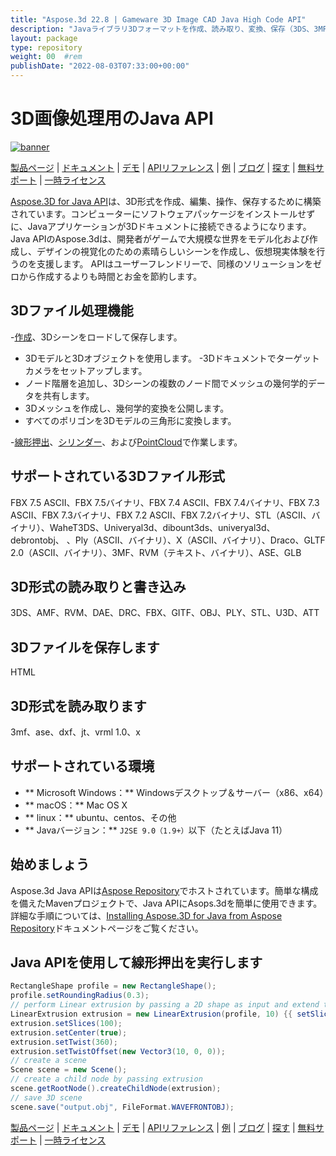 ```yaml
---
title: "Aspose.3d 22.8 | Gameware 3D Image CAD Java High Code API" 
description: "Javaライブラリ3Dフォーマットを作成、読み取り、変換、保存（3DS、3MF、DAE、DFX、GITF、U3Dなど）。ジオメトリ、グラフ、スケルトン、モーフの変形をサポートします。" 
layout: package
type: repository
weight: 00	#rem
publishDate: "2022-08-03T07:33:00+00:00"
---
```


# 3D画像処理用のJava API
[![banner](../aspose_3d-for-java-banner.png)](./)

[製品ページ](https://products.aspose.com/3d/java) | [ドキュメント](https://docs.aspose.com/3d/java/) | [デモ](https://products.aspose.app/3d/family) | [APIリファレンス](https://apireference.aspose.com/3d/java) | [例](https://github.com/aspose-3d/Aspose.3D-for-Java) | [ブログ](https://blog.aspose.com/category/3d/) | [探す](https://search.aspose.com/) | [無料サポート](https://forum.aspose.com/c/3d) | [一時ライセンス](https://purchase.aspose.com/temporary-license)

[Aspose.3D for Java API](https://products.aspose.com/3d/java)は、3D形式を作成、編集、操作、保存するために構築されています。コンピューターにソフトウェアパッケージをインストールせずに、Javaアプリケーションが3Dドキュメントに接続できるようになります。 Java APIのAspose.3dは、開発者がゲームで大規模な世界をモデル化および作成し、デザインの視覚化のための素晴らしいシーンを作成し、仮想現実体験を行うのを支援します。 APIはユーザーフレンドリーで、同様のソリューションをゼロから作成するよりも時間とお金を節約します。

## 3Dファイル処理機能

-[作成](https://docs.aspose.com/3d/java/create-an-empty-3d-document/)、3Dシーンをロードして保存します。
 -  3Dモデルと3Dオブジェクトを使用します。
-3Dドキュメントでターゲットカメラをセットアップします。
 - ノード階層を追加し、3Dシーンの複数のノード間でメッシュの幾何学的データを共有します。
 -  3Dメッシュを作成し、幾何学的変換を公開します。
 - すべてのポリゴンを3Dモデルの三角形に変換します。

-[線形押出](https://docs.aspose.com/3d/java/working-with-linear-extrusion/)、[シリンダー](https://docs.aspose.com/3d/java/working-with-シリンダー/)、および[PointCloud](https://docs.aspose.com/3d/java/working-with-pointcloud/)で作業します。

## サポートされている3Dファイル形式
FBX 7.5 ASCII、FBX 7.5バイナリ、FBX 7.4 ASCII、FBX 7.4バイナリ、FBX 7.3 ASCII、FBX 7.3バイナリ、FBX 7.2 ASCII、FBX 7.2バイナリ、STL（ASCII、バイナリ）、WaheT3DS、Univeryal3d、dibount3ds、univeryal3d、debrontobj、 、Ply（ASCII、バイナリ）、X（ASCII、バイナリ）、Draco、GLTF 2.0（ASCII、バイナリ）、3MF、RVM（テキスト、バイナリ）、ASE、GLB

## 3D形式の読み取りと書き込み
3DS、AMF、RVM、DAE、DRC、FBX、GITF、OBJ、PLY、STL、U3D、ATT

## 3Dファイルを保存します
HTML

## 3D形式を読み取ります
3mf、ase、dxf、jt、vrml 1.0、x

## サポートされている環境
 -  ** Microsoft Windows：** Windowsデスクトップ＆サーバー（x86、x64）
 -  ** macOS：** Mac OS X
 -  ** linux：** ubuntu、centos、その他
 -  ** Javaバージョン：** `J2SE 9.0（1.9+）`以下（たとえばJava 11）

## 始めましょう

Aspose.3d Java APIは[Aspose Repository](https://repository.aspose.com/3d/)でホストされています。簡単な構成を備えたMavenプロジェクトで、Java APIにAsops.3dを簡単に使用できます。詳細な手順については、[Installing Aspose.3D for Java from Aspose Repository](https://docs.aspose.com/3d/java/installation/)ドキュメントページをご覧ください。

## Java APIを使用して線形押出を実行します

``` java
RectangleShape profile = new RectangleShape();
profile.setRoundingRadius(0.3);
// perform Linear extrusion by passing a 2D shape as input and extend the shape in the 3rd dimension
LinearExtrusion extrusion = new LinearExtrusion(profile, 10) {{ setSlices(100); setCenter(true); setTwist(360); setTwistOffset(new Vector3(10, 0, 0));}};
extrusion.setSlices(100);
extrusion.setCenter(true);
extrusion.setTwist(360);
extrusion.setTwistOffset(new Vector3(10, 0, 0));
// create a scene
Scene scene = new Scene();
// create a child node by passing extrusion
scene.getRootNode().createChildNode(extrusion);
// save 3D scene
scene.save("output.obj", FileFormat.WAVEFRONTOBJ);
```

[製品ページ](https://products.aspose.com/3d/java) | [ドキュメント](https://docs.aspose.com/3d/java/) | [デモ](https://products.aspose.app/3d/family) | [APIリファレンス](https://apireference.aspose.com/3d/java) | [例](https://github.com/aspose-3d/Aspose.3D-for-Java) | [ブログ](https://blog.aspose.com/category/3d/) | [探す](https://search.aspose.com/) | [無料サポート](https://forum.aspose.com/c/3d) | [一時ライセンス](https://purchase.aspose.com/temporary-license)

